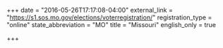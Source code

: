 +++
date = "2016-05-26T17:17:08-04:00"
external_link = "https://s1.sos.mo.gov/elections/voterregistration/"
registration_type = "online"
state_abbreviation = "MO"
title = "Missouri"
english_only = true

+++
